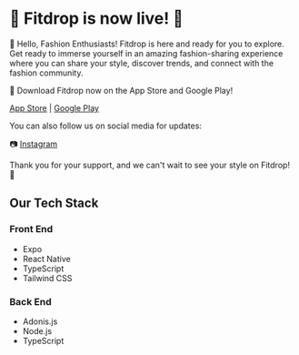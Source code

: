# 🎉 Fitdrop is now live! 🚀
👋 Hello, Fashion Enthusiasts! Fitdrop is here and ready for you to explore. Get ready to immerse yourself in an amazing fashion-sharing experience where you can share your style, discover trends, and connect with the fashion community.

📱 Download Fitdrop now on the App Store and Google Play!

[App Store](https://apps.apple.com/us/app/fitdrop/id6475749713) | [Google Play](https://play.google.com/store/apps/details?id=fitdrop.androidapp&hl=en&gl=US&pli=1)

You can also follow us on social media for updates:

📷 [Instagram](https://www.instagram.com/fitdropapp/)

Thank you for your support, and we can't wait to see your style on Fitdrop! 💃

## Our Tech Stack
### Front End
* Expo
* React Native
* TypeScript
* Tailwind CSS

### Back End
* Adonis.js
* Node.js
* TypeScript






